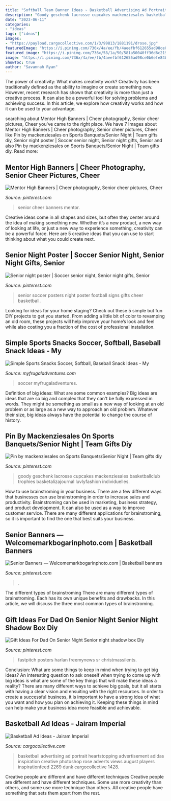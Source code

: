 ```yaml
---
title: "Softball Team Banner Ideas ~ Basketball Advertising Ad Portrait Heartstopping Advertisement Adidas Inspiration Creative Photoshop Rose Adverts Views August Players Inspirationfeed 2269 Dunk Cargocollective 1428"
description: "Goody geschenk lacrosse cupcakes mackenziesales basketballclub trophies basketalizajournal luvlyfashion individuelles"
date: "2023-06-11"
categories:
- "ideas"
tags: ["ideas"]
images:
- "https://payload.cargocollective.com/1/3/99813/1881191/drose.jpg"
featuredImage: "https://i.pinimg.com/736x/4a/ee/fb/4aeefbf612655ad98ce0b6efe84bc9b2.jpg"
featured_image: "https://i.pinimg.com/736x/58/1a/50/581a50040ff36d6c219d597722f5f196.jpg"
image: "https://i.pinimg.com/736x/4a/ee/fb/4aeefbf612655ad98ce0b6efe84bc9b2.jpg"
ShowToc: true
author: "Savannah Ryan"
---
```



The power of creativity: What makes creativity work?
Creativity has been traditionally defined as the ability to imagine or create something new. However, recent research has shown that creativity is more than just a creative process. It can also be a powerful tool for solving problems and achieving success. In this article, we explore how creativity works and how it can be used to your advantage.

	

		
searching about Mentor High Banners | Cheer photography, Senior cheer pictures, Cheer you've came to the right place. We have 7 Images about Mentor High Banners | Cheer photography, Senior cheer pictures, Cheer like Pin by mackenziesales on Sports Banquets/Senior Night | Team gifts diy, Senior night poster | Soccer senior night, Senior night gifts, Senior and also Pin by mackenziesales on Sports Banquets/Senior Night | Team gifts diy. Read more:
		
    
## Mentor High Banners | Cheer Photography, Senior Cheer Pictures, Cheer

<img loading=lazy src="https://i.pinimg.com/736x/4a/ee/fb/4aeefbf612655ad98ce0b6efe84bc9b2.jpg" onerror="this.onerror=null;this.src='https://tse2.mm.bing.net/th?id=OIP.dklNl_f7wexApIjSlAShLwHaMW&amp;pid=15.1';" alt="Mentor High Banners | Cheer photography, Senior cheer pictures, Cheer">

_Source: pinterest.com_

>senior cheer banners mentor. 

	

Creative ideas come in all shapes and sizes, but often they center around the idea of making something new. Whether it’s a new product, a new way of looking at life, or just a new way to experience something, creativity can be a powerful force. Here are 5 creative ideas that you can use to start thinking about what you could create next.

    
## Senior Night Poster | Soccer Senior Night, Senior Night Gifts, Senior

<img loading=lazy src="https://i.pinimg.com/736x/ba/3d/fe/ba3dfe26bda87d49693e4fa1fe1273e6--football--football-baby.jpg" onerror="this.onerror=null;this.src='https://tse3.mm.bing.net/th?id=OIP.NCqmluFGuoc1sv8tJlb3wAHaJ4&amp;pid=15.1';" alt="Senior night poster | Soccer senior night, Senior night gifts, Senior">

_Source: pinterest.com_

>senior soccer posters night poster football signs gifts cheer basketball. 

	

Looking for ideas for your home staging? Check out these 5 simple but fun DIY projects to get you started. From adding a little bit of color to revamping an old room, these projects will help improve your home’s look and feel while also costing you a fraction of the cost of professional installation.

    
## Simple Sports Snacks Soccer, Softball, Baseball Snack Ideas - My

<img loading=lazy src="https://myfrugaladventures.com/wp-content/uploads/2018/08/Soccer-snack-idea.jpg" onerror="this.onerror=null;this.src='https://tse1.mm.bing.net/th?id=OIP.-mSSbmki8dRMwGHSJD75vwHaKO&amp;pid=15.1';" alt="Simple Sports Snacks Soccer, Softball, Baseball Snack Ideas - My">

_Source: myfrugaladventures.com_

>soccer myfrugaladventures. 

	

Definition of big ideas: What are some common examples?
Big ideas are ideas that are so big and complex that they can't be fully expressed in words. They might be something as small as a new way of looking at an old problem or as large as a new way to approach an old problem. Whatever their size, big ideas always have the potential to change the course of history.

    
## Pin By Mackenziesales On Sports Banquets/Senior Night | Team Gifts Diy

<img loading=lazy src="https://i.pinimg.com/736x/ab/09/12/ab0912e788ec35d13f1975194abd5dba.jpg" onerror="this.onerror=null;this.src='https://tse1.mm.bing.net/th?id=OIP.FBGWHVdtk5EJjOmDeiI8dQHaJ3&amp;pid=15.1';" alt="Pin by mackenziesales on Sports Banquets/Senior Night | Team gifts diy">

_Source: pinterest.com_

>goody geschenk lacrosse cupcakes mackenziesales basketballclub trophies basketalizajournal luvlyfashion individuelles. 

	

How to use brainstroming in your business.
There are a few different ways that businesses can use brainstroming in order to increase sales and productivity. Brainstroming can be used in marketing, business strategy, and product development. It can also be used as a way to improve customer service. There are many different applications for brainstroming, so it is important to find the one that best suits your business.

    
## Senior Banners — Welcomemarkbogarinphoto.com | Basketball Banners

<img loading=lazy src="https://i.pinimg.com/736x/58/1a/50/581a50040ff36d6c219d597722f5f196.jpg" onerror="this.onerror=null;this.src='https://tse1.mm.bing.net/th?id=OIP.wEeQ-tYOp0QXXu5JO8o6GgHaJ3&amp;pid=15.1';" alt="Senior Banners — Welcomemarkbogarinphoto.com | Basketball banners">

_Source: pinterest.com_

>. 

	

The different types of brainstroming
There are many different types of brainstroming. Each has its own unique benefits and drawbacks. In this article, we will discuss the three most common types of brainstroming.

    
## Gift Ideas For Dad On Senior Night Senior Night Shadow Box Diy

<img loading=lazy src="https://i.pinimg.com/736x/fa/1a/b7/fa1ab7637ee442b5c489ce46a4eb9fb6.jpg" onerror="this.onerror=null;this.src='https://tse2.mm.bing.net/th?id=OIP.u3J8HHFuVVqif3bASM-FeQHaJ3&amp;pid=15.1';" alt="Gift Ideas For Dad On Senior Night Senior night shadow box Diy">

_Source: pinterest.com_

>fastpitch posters harlan freemynews sr christmassilents. 

	

Conclusion: What are some things to keep in mind when trying to get big ideas?
An interesting question to ask oneself when trying to come up with big ideas is what are some of the key things that will make these ideas a reality? There are many different ways to achieve big goals, but it all starts with having a clear vision and ensuiting with the right resources. In order to create a successful business, it is important to have a strong idea of what you want and how you plan on achieving it. Keeping these things in mind can help make your business idea more feasible and achievable.

    
## Basketball Ad Ideas - Jairam Imperial

<img loading=lazy src="https://payload.cargocollective.com/1/3/99813/1881191/drose.jpg" onerror="this.onerror=null;this.src='https://tse2.mm.bing.net/th?id=OIP.AvGFF7VafTrKukpN2qfmYAHaJl&amp;pid=15.1';" alt="Basketball Ad Ideas - Jairam Imperial">

_Source: cargocollective.com_

>basketball advertising ad portrait heartstopping advertisement adidas inspiration creative photoshop rose adverts views august players inspirationfeed 2269 dunk cargocollective 1428. 

	

Creative people are different and have different techniques
Creative people are different and have different techniques. Some use more creativity than others, and some use more technique than others. All creative people have something that sets them apart from the rest.

